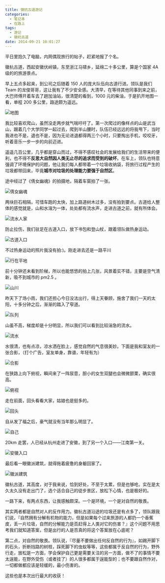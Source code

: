 ```yaml
---
title: 徽杭古道游记
categories:
  - 笔记本
  - 在路上
tags:
  - 游记
  - 徽杭古道
date: 2014-09-21 10:01:27
---
```


平日里抱久了电脑，内网偶现旅行的帖子，赶紧地报了个名。

徽杭古道，西起安徽伏岭镇，东至浙江马啸乡，延绵二十多公里，算是个国家 4A 级的的旅游景点。

早上五点多起来，到公司之后随着 150 人的庞大队伍向古道行进。领队是我们 Team 的龙俊哥哥，这让我有了不少安全感。大清早，在等待其他同事到来之前，大巴师傅开着车去了趟加油站，很清楚的看到，1000 元的柴油，于是扒开地图一看，单程 200 多公里，路途颇为遥远。

![地图](http://www.barretlee.com/blogimgs/2014/09/21/QQ20140921-1%402x.png)<!--<source src="http://barret.qiniudn.com/QQ20140921-1%402x.png">-->

我比较喜欢爬山，虽然没走两步就气喘吁吁了。第一次爬过的像样点的山是武当山，跟着几个大学同学一起过去，爬到半山腰时，队伍已经远远的将我甩下，当时我进也不是，退也不是，因为无论进退都得两三个小时，只要掏出手机，咬咬牙，听着音乐一步一步的向前迈进。

遥遥几百公里，几乎都是穿山而过，不得不感叹社会的发展给我们的生活带来的便利，也不得不**反思大自然因人类无止尽的追求而受到的破坏**。在车上，领队也特意强调了环境保护的问题，他让我们每人都带着一个垃圾收纳袋，将旅行过程产生的垃圾都带回来，毕竟**城市对垃圾的处理能力要强于自然区**。

途中经过了《倩女幽魂》的拍摄地，隔着车窗拍了一张。

![倩女幽魂](http://www.barretlee.com/blogimgs/2014/09/21/IMG_20140920_093958.jpg)<!--<source src="http://barret.qiniudn.com/IMG_20140920_093958.jpg">-->

两块巨石相隔，可惜车跑的太快，加上路道树木过多，没有拍到要点。古道给人整体的感觉就是，山和水溶为一体，处处都有流水声，走进古道之前，就有所体会。

![流水人家](http://www.barretlee.com/blogimgs/2014/09/21/IMG_20140920_100756.jpg)<!--<source src="http://barret.qiniudn.com/IMG_20140920_100756.jpg">-->

防止拉伤，我们驻足在古道入口，放下书包和登山杖，跟着领队做热身运动。

![古道入口](http://www.barretlee.com/blogimgs/2014/09/21/IMG_20140920_101518.jpg)<!--<source src="http://barret.qiniudn.com/IMG_20140920_101518.jpg">-->

不过热身运动的照片我没有拍:)。刚走进去还是一路平川

![行在平地](http://www.barretlee.com/blogimgs/2014/09/21/IMG_20140920_104549.jpg)<!--<source src="http://barret.qiniudn.com/IMG_20140920_104549.jpg">-->

前十分钟还未看到阶梯，所以也能悠悠的拍上几张，风景着实不错，主要是空气清新，吸不到城市的 pm2.5 。

![山川](http://www.barretlee.com/blogimgs/2014/09/21/IMG_20140920_113042.jpg)<!--<source src="http://barret.qiniudn.com/IMG_20140920_113042.jpg">-->

昨天下了场小雨，我们还担心今日没法出行，得上天眷顾，施舍了我们一天的太阳，十多分钟之后，渐渐的踏入了窄道。

![队列](http://www.barretlee.com/blogimgs/2014/09/21/IMG_20140920_123330.jpg)<!--<source src="http://barret.qiniudn.com/IMG_20140920_123330.jpg">-->

山虽不高，梯度却是十分明显，所以我们可以看到比较湍急的流水。

![流水](http://www.barretlee.com/blogimgs/2014/09/21/IMG_20140920_140140.jpg)<!--<source src="http://barret.qiniudn.com/IMG_20140920_140140.jpg">-->

水很清，也有点凉，凉水洒在脸上，感觉自然的气息很美妙。下面是我和室友的一张合影，（打个广告，室友单身，靠谱，年轻有为）

![合影](http://www.barretlee.com/blogimgs/2014/09/21/IMG_20140920_142853.jpg)<!--<source src="http://barret.qiniudn.com/IMG_20140920_142853.jpg">-->

在狭路上向下俯视，瞬间来了一阵尿意，胆小的女生双腿也会微微颤栗，确实很高。

![俯视](http://www.barretlee.com/blogimgs/2014/09/21/IMG_20140920_144158.jpg)<!--<source src="http://barret.qiniudn.com/IMG_20140920_144158.jpg">-->

走在前面，回头看看大家，姑娘也是挺多的。

![回头](http://www.barretlee.com/blogimgs/2014/09/21/IMG_20140920_144258.jpg)<!--<source src="http://barret.qiniudn.com/IMG_20140920_144258.jpg">-->

自从发了福之后，豪气就没有当年那么明显了。

![自己](http://www.barretlee.com/blogimgs/2014/09/21/IMG_20140920_144511.jpg)<!--<source src="http://barret.qiniudn.com/IMG_20140920_144511.jpg">-->

20km 走罢，人已经从杭州走进了安徽，到了另一个入口——江南第一关。

![安徽入口](http://www.barretlee.com/blogimgs/2014/09/21/IMG_20140920_152010.jpg)<!--<source src="http://barret.qiniudn.com/IMG_20140920_152010.jpg">-->

最后看一眼徽派建筑，就得拖着疲惫的身躯回家了。

![徽派建筑](http://www.barretlee.com/blogimgs/2014/09/21/IMG_20140920_162925.jpg)<!--<source src="http://barret.qiniudn.com/IMG_20140920_162925.jpg">-->

徽杭古道，其高度，对于我来说，恰到好处，不至于太累，但是也够呛。实在是太久太久没有走出门了，选个适合自己的徒步景区，放松下心情，也是极好的。

一路下来，有两点东西，让我感触颇深。一个是环境，一个是对自然的敬畏。

其实两者都是自然对人的反作用力。徽杭古道沿途的垃圾还是有点多了，领队跟我们说，『自然拥有分解有机物的能力，但是如果每个过来旅游的人都扔一个香蕉皮，丢一片垃圾，自然的分解能力是否赶得上人类对它的伤害？』这个问题不用思考我们就知道答案，但是出行的人是否真的将这个答案放在心底呢？

第二点，对自然的敬畏。领队说，『尽量不要做出任何反自然的行为』，如踢开脚下的石头，折断挡路的树枝，踩死脚下的虫蚁等等，这些都属于反自然的行为，野外行走，放松是一方面，学会保护自己更是需要关注的另一方面，做不了的事情不要太逞能，在野外受伤（或者挂了）的人很多都属于逞能型的；也不要跟自然作对，一切都做都应该是轻缓的，最小伤害的。

这些也是本次出行最大的收获！